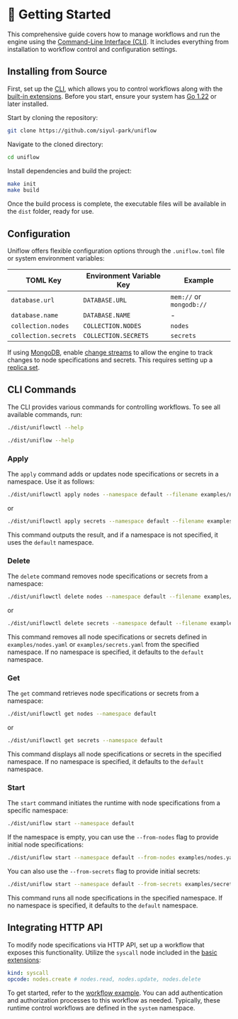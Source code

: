 # 🚀 Getting Started

This comprehensive guide covers how to manage workflows and run the engine using the [Command-Line Interface (CLI)](../cmd/README_kr.md). It includes everything from installation to workflow control and configuration settings.

## Installing from Source

First, set up the [CLI](../cmd/README_kr.md), which allows you to control workflows along with the [built-in extensions](../ext/README_kr.md). Before you start, ensure your system has [Go 1.22](https://go.dev/doc/install) or later installed.

Start by cloning the repository:

```sh
git clone https://github.com/siyul-park/uniflow
```

Navigate to the cloned directory:

```sh
cd uniflow
```

Install dependencies and build the project:

```sh
make init
make build
```

Once the build process is complete, the executable files will be available in the `dist` folder, ready for use.

## Configuration

Uniflow offers flexible configuration options through the `.uniflow.toml` file or system environment variables:

| TOML Key              | Environment Variable Key | Example                     |
|-----------------------|--------------------------|-----------------------------|
| `database.url`        | `DATABASE.URL`           | `mem://` or `mongodb://`    |
| `database.name`       | `DATABASE.NAME`          | -                           |
| `collection.nodes`    | `COLLECTION.NODES`       | `nodes`                     |
| `collection.secrets`  | `COLLECTION.SECRETS`     | `secrets`                   |

If using [MongoDB](https://www.mongodb.com/), enable [change streams](https://www.mongodb.com/docs/manual/changeStreams/) to allow the engine to track changes to node specifications and secrets. This requires setting up a [replica set](https://www.mongodb.com/docs/manual/replication/).

## CLI Commands

The CLI provides various commands for controlling workflows. To see all available commands, run:

```sh
./dist/uniflowctl --help
```
```sh
./dist/uniflow --help
```

### Apply

The `apply` command adds or updates node specifications or secrets in a namespace. Use it as follows:

```sh
./dist/uniflowctl apply nodes --namespace default --filename examples/nodes.yaml
```

or

```sh
./dist/uniflowctl apply secrets --namespace default --filename examples/secrets.yaml
```

This command outputs the result, and if a namespace is not specified, it uses the `default` namespace.

### Delete

The `delete` command removes node specifications or secrets from a namespace:

```sh
./dist/uniflowctl delete nodes --namespace default --filename examples/nodes.yaml
```

or

```sh
./dist/uniflowctl delete secrets --namespace default --filename examples/secrets.yaml
```

This command removes all node specifications or secrets defined in `examples/nodes.yaml` or `examples/secrets.yaml` from the specified namespace. If no namespace is specified, it defaults to the `default` namespace.

### Get

The `get` command retrieves node specifications or secrets from a namespace:

```sh
./dist/uniflowctl get nodes --namespace default
```

or

```sh
./dist/uniflowctl get secrets --namespace default
```

This command displays all node specifications or secrets in the specified namespace. If no namespace is specified, it defaults to the `default` namespace.

### Start

The `start` command initiates the runtime with node specifications from a specific namespace:

```sh
./dist/uniflow start --namespace default
```

If the namespace is empty, you can use the `--from-nodes` flag to provide initial node specifications:

```sh
./dist/uniflow start --namespace default --from-nodes examples/nodes.yaml
```

You can also use the `--from-secrets` flag to provide initial secrets:

```sh
./dist/uniflow start --namespace default --from-secrets examples/secrets.yaml
```

This command runs all node specifications in the specified namespace. If no namespace is specified, it defaults to the `default` namespace.

## Integrating HTTP API

To modify node specifications via HTTP API, set up a workflow that exposes this functionality. Utilize the `syscall` node included in the [basic extensions](../ext/README_kr.md):

```yaml
kind: syscall
opcode: nodes.create # nodes.read, nodes.update, nodes.delete
```

To get started, refer to the [workflow example](../examples/system.yaml). You can add authentication and authorization processes to this workflow as needed. Typically, these runtime control workflows are defined in the `system` namespace.